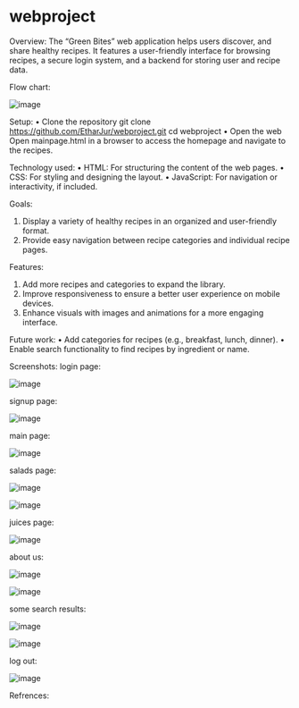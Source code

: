 # webproject
Overview:
The “Green Bites” web application helps users discover, and share healthy recipes. It features a user-friendly interface for browsing recipes, a secure login system, and a backend for storing user and recipe data.


Flow chart:


![image](https://github.com/user-attachments/assets/1501d0c0-9c84-4f9a-bebe-2d3da43eb50b)




Setup:
•	Clone the repository
git clone https://github.com/EtharJur/webproject.git
cd webproject
•	Open the web
Open mainpage.html in a browser to access the homepage and navigate to the recipes.

Technology used:
• HTML: For structuring the content of the web pages.
• CSS: For styling and designing the layout.
• JavaScript: For navigation or interactivity, if included.

Goals:
 1. Display a variety of healthy recipes in an organized and user-friendly format.
 2. Provide easy navigation between recipe categories and individual recipe pages.

Features:
1. Add more recipes and categories to expand the library.
2. Improve responsiveness to ensure a better user experience on mobile devices.
3. Enhance visuals with images and animations for a more engaging interface.

Future work:
• Add categories for recipes (e.g., breakfast, lunch, dinner).
• Enable search functionality to find recipes by ingredient or name.


Screenshots:
login page:


![image](https://github.com/user-attachments/assets/ae14eb5d-f1d7-45d1-a1da-b603dcbe067b)


signup page:


![image](https://github.com/user-attachments/assets/96584883-e63f-43ae-8aec-469213406ac2) 



 main page:

![image](https://github.com/user-attachments/assets/ef4ea69e-93e1-4e09-9954-e950b509fb08)


 
salads page:

![image](https://github.com/user-attachments/assets/37b665c5-e9d2-414c-b2a1-cec051e170fb)


![image](https://github.com/user-attachments/assets/2ebea322-1084-47c9-9373-5fa25b3e8c72)



juices page:

![image](https://github.com/user-attachments/assets/491768f2-ff21-42a6-bec7-43b767f50535)


about us:

![image](https://github.com/user-attachments/assets/3ddcfd51-08dd-4d71-8965-d6aeb0134f9e)



![image](https://github.com/user-attachments/assets/e2251638-2b79-4528-8ac2-ffdb2940c585)




some search results:

![image](https://github.com/user-attachments/assets/143acac0-49a5-4475-b5e4-8be6a85f3c7e)


![image](https://github.com/user-attachments/assets/e1c60475-ca2d-4cc7-8535-448bb7cdb9ff)



log out:


![image](https://github.com/user-attachments/assets/2e7df256-e92a-416b-9096-20a2e1aa44ee) 













Refrences:

